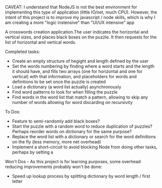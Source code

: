 CAVEAT: I understand that NodeJS is not the best environment for implementing this type of application (little IO/net, much CPU). However, the intent of this project is to improve my javascript / node skills,
which is why I am creating a more "logic instensive" than "UI/UX intensive" app   

A crosswords creation application.The user indicates the horizontal and vertical sizes, and places black boxes on the puzzle. It then requests for the list of horizontal and vertical words.

Completed tasks:
* Create an empty structure of hegight and length defined by the user
* Set the words numbering by finding where a word starts and the length it should have, and fills two arrays (one for horizontal and one for vertical) with that information,
 and placeholders for words and definitions to be set once the puzzle is created 
* Load a dictionary (a word list actually) asynchronously
* Find word patterns to look for when filling the puzzle
* Find words in the word list that match a pattern, allowing to skip any number of words allowing for word discarding on recursivity 

To Dos:
* Feature to semi-randomly add black boxes?
* Start the puzzle with a random word to reduce duplication of puzzles? Perhaps reorder words on dictionary for the same purpose?
* Replace the word list with a dictionary or search for the word definitions on the fly (less memory, more net overhead)
* Implement a short-circuit to avoid blocking Node from doing other tasks, perhaps by setting a 

Won't Dos - As this project is for learning purposes, some overhead reducing improvements probably won't be done: 
* Speed up lookup process by splitting dictionary by word length / first letter
